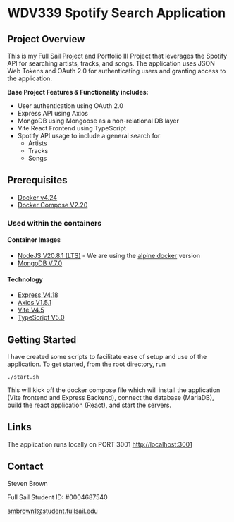 # WDV339 Spotify Search Application

## Project Overview

This is my Full Sail Project and Portfolio III Project that leverages the Spotify API for searching artists, tracks, and songs. The application uses JSON Web Tokens and OAuth 2.0 for authenticating users and granting access to the application.

**Base Project Features & Functionality includes:**

- User authentication using OAuth 2.0
- Express API using Axios
- MongoDB using Mongoose as a non-relational DB layer
- Vite React Frontend using TypeScript
- Spotify API usage to include a general search for
  - Artists
  - Tracks
  - Songs

## Prerequisites

- [Docker v4.24](https://docs.docker.com/desktop/release-notes/)
- [Docker Compose V2.20](https://docs.docker.com/compose/release-notes/)

### Used within the containers

#### Container Images

- [NodeJS V20.8.1 (LTS)](https://nodejs.org/en/blog/release/v18.18.0) - We are using the [alpine docker](https://github.com/nodejs/docker-node/blob/6c20762ebfb6ab35c874c4fe540a55ab8fd6c49d/20/alpine3.18/Dockerfile) version
- [MongoDB V.7.0](https://hub.docker.com/layers/library/mongo/7.0.0/images/sha256-86be2714cae3fbda498f608c67a15c3fd36e7261c5198c2edd8c963f8c4941b4?context=explore)

#### Technology

- [Express V4.18](https://expressjs.com/en/changelog/4x.html)
- [Axios V1.5.1](https://www.npmjs.com/package/axios)
- [Vite V4.5](https://www.npmjs.com/package/vite?activeTab=versions)
- [TypeScript V5.0](https://www.typescriptlang.org/docs/handbook/release-notes/typescript-5-0.html)

## Getting Started

I have created some scripts to facilitate ease of setup and use of the application. To get started, from the root directory, run

`./start.sh`

This will kick off the docker compose file which will install the application (Vite frontend and Express Backend), connect the database (MariaDB), build the react application (React), and start the servers.

## Links

The application runs locally on PORT 3001
[http://localhost:3001](http://localhost:3001)

## Contact

Steven Brown

Full Sail Student ID: #0004687540

[smbrown1@student.fullsail.edu](mailto:smbrown1@student.fullsail.edu)
